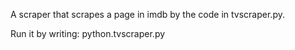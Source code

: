 A scraper that scrapes a page in imdb by the code
in tvscraper.py.

Run it by writing: python.tvscraper.py